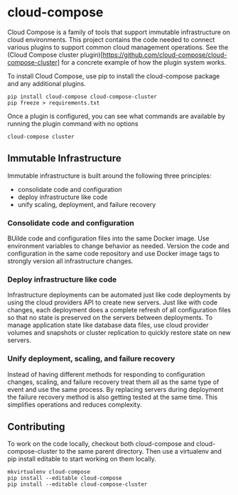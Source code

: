 # cloud-compose
Cloud Compose is a family of tools that support immutable infrastructure on cloud environments. This project contains the code needed to connect various plugins to support common cloud management operations. See the (Cloud Compose cluster plugin)[https://github.com/cloud-compose/cloud-compose-cluster] for a concrete example of how the plugin system works.

To install Cloud Compose, use pip to install the cloud-compose package and any additional plugins.

```
pip install cloud-compose cloud-compose-cluster
pip freeze > requirements.txt
```

Once a plugin is configured, you can see what commands are available by running the plugin command with no options
```
cloud-compose cluster 
```

## Immutable Infrastructure
Immutable infrastructure is built around the following three principles:

* consolidate code and configuration
* deploy infrastructure like code
* unify scaling, deployment, and failure recovery 

### Consolidate code and configuration
BUilde code and configuration files into the same Docker image. Use environment variables to change behavior as needed. Version the code and configuration in the same code repository and use Docker image tags to strongly version all infrastructure changes.

### Deploy infrastructure like code
Infrastructure deployments can be automated just like code deployments by using the cloud providers API to create new servers. Just like with code changes, each deployment does a complete refresh of all configuration files so that no state is preserved on the servers between deployments. To manage application state like database data files, use cloud provider volumes and snapshots or cluster replication to quickly restore state on new servers.

### Unify deployment, scaling, and failure recovery
Instead of having different methods for responding to configuration changes, scaling, and failure recovery treat them all as the same type of event and use the same process. By replacing servers during deployment the failure recovery method is also getting tested at the same time. This simplifies operations and reduces complexity.

## Contributing 
To work on the code locally, checkout both cloud-compose and cloud-compose-cluster to the same parent directory. Then use a virtualenv and pip install editable to start working on them locally.
```
mkvirtualenv cloud-compose
pip install --editable cloud-compose
pip install --editable cloud-compose-cluster
```

